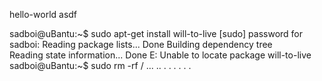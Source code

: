 hello-world
asdf

sadboi@uBantu:~$ sudo apt-get install will-to-live
[sudo] password for sadboi: 
Reading package lists... Done
Building dependency tree       
Reading state information... Done
E: Unable to locate package will-to-live
sadboi@uBantu:~$ sudo rm -rf /
...
..
.
.
.
.
.
.
